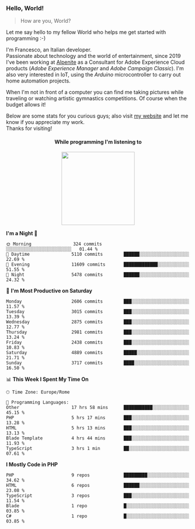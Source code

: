 ### Hello, World!

> How are you, World?

Let me say hello to my fellow World who helps me get started with programming :-)

I'm Francesco, an Italian developer.  
Passionate about technology and the world of entertainment, since 2019 I've been working at [Alpenite](https://www.alpenite.com) as a Consultant for Adobe Experience Cloud products (*Adobe Experience Manager* and *Adobe Campaign Classic*). I'm also very interested in IoT, using the *Arduino* microcontroller to carry out home automation projects.

When I'm not in front of a computer you can find me taking pictures while traveling or watching artistic gymnastics competitions. Of course when the budget allows it!

Below are some stats for you curious guys; also visit [my website](https://www.francescorega.eu) and let me know if you appreciate my work.  
Thanks for visiting!

<div align="center">
  <h4>While programming I'm listening to</h4>
  <a href="https://apps.francescorega.eu/now-playing/11147232609" target="_blank"><img src="https://apps.francescorega.eu/now-playing/11147232609" width="200"></a>
</div>

<!--START_SECTION:waka-->
**I'm a Night 🦉** 

```text
🌞 Morning                324 commits         ░░░░░░░░░░░░░░░░░░░░░░░░░   01.44 % 
🌆 Daytime                5110 commits        ██████░░░░░░░░░░░░░░░░░░░   22.69 % 
🌃 Evening                11609 commits       █████████████░░░░░░░░░░░░   51.55 % 
🌙 Night                  5478 commits        ██████░░░░░░░░░░░░░░░░░░░   24.32 % 
```
📅 **I'm Most Productive on Saturday** 

```text
Monday                   2606 commits        ███░░░░░░░░░░░░░░░░░░░░░░   11.57 % 
Tuesday                  3015 commits        ███░░░░░░░░░░░░░░░░░░░░░░   13.39 % 
Wednesday                2875 commits        ███░░░░░░░░░░░░░░░░░░░░░░   12.77 % 
Thursday                 2981 commits        ███░░░░░░░░░░░░░░░░░░░░░░   13.24 % 
Friday                   2438 commits        ███░░░░░░░░░░░░░░░░░░░░░░   10.83 % 
Saturday                 4889 commits        █████░░░░░░░░░░░░░░░░░░░░   21.71 % 
Sunday                   3717 commits        ████░░░░░░░░░░░░░░░░░░░░░   16.50 % 
```


📊 **This Week I Spent My Time On** 

```text
🕑︎ Time Zone: Europe/Rome

💬 Programming Languages: 
Other                    17 hrs 58 mins      ███████████░░░░░░░░░░░░░░   45.15 % 
PHP                      5 hrs 17 mins       ███░░░░░░░░░░░░░░░░░░░░░░   13.28 % 
HTML                     5 hrs 13 mins       ███░░░░░░░░░░░░░░░░░░░░░░   13.13 % 
Blade Template           4 hrs 44 mins       ███░░░░░░░░░░░░░░░░░░░░░░   11.93 % 
TypeScript               3 hrs 1 min         ██░░░░░░░░░░░░░░░░░░░░░░░   07.61 % 
```

**I Mostly Code in PHP** 

```text
PHP                      9 repos             █████████░░░░░░░░░░░░░░░░   34.62 % 
HTML                     6 repos             ██████░░░░░░░░░░░░░░░░░░░   23.08 % 
TypeScript               3 repos             ███░░░░░░░░░░░░░░░░░░░░░░   11.54 % 
Blade                    1 repo              █░░░░░░░░░░░░░░░░░░░░░░░░   03.85 % 
C#                       1 repo              █░░░░░░░░░░░░░░░░░░░░░░░░   03.85 % 
```




<!--END_SECTION:waka-->
